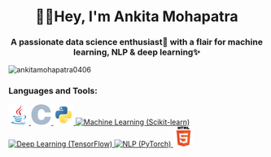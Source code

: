 <h1 align="center">👩‍💻Hey, I'm Ankita Mohapatra</h1>
<h3 align="center">A passionate data science enthusiast🎯 with a flair for machine learning, NLP & deep learning✨</h3>

<p align="left"> <img src="https://komarev.com/ghpvc/?username=ankitamohapatra0406&label=Profile%20views&color=0e75b6&style=flat" alt="ankitamohapatra0406" /> </p>


<h3 align="left">Languages and Tools:</h3>
<p align="left">
  <!-- Java -->
  <a href="https://www.java.com" target="_blank" rel="noreferrer">
    <img src="https://raw.githubusercontent.com/devicons/devicon/master/icons/java/java-original.svg" alt="Java" width="40" height="40"/>
  </a>

  <!-- C -->
  <a href="https://www.cprogramming.com/" target="_blank" rel="noreferrer">
    <img src="https://raw.githubusercontent.com/devicons/devicon/master/icons/c/c-original.svg" alt="C" width="40" height="40"/>
  </a>

  <!-- Python -->
  <a href="https://www.python.org" target="_blank" rel="noreferrer">
    <img src="https://raw.githubusercontent.com/devicons/devicon/master/icons/python/python-original.svg" alt="Python" width="40" height="40"/>
  </a>

  <!-- Machine Learning -->
  <a href="https://scikit-learn.org/" target="_blank" rel="noreferrer">
    <img src="https://upload.wikimedia.org/wikipedia/commons/0/05/Scikit_learn_logo_small.svg" alt="Machine Learning (Scikit-learn)" width="40" height="40"/>
  </a>

  <!-- Deep Learning -->
  <a href="https://www.tensorflow.org/" target="_blank" rel="noreferrer">
    <img src="https://www.vectorlogo.zone/logos/tensorflow/tensorflow-icon.svg" alt="Deep Learning (TensorFlow)" width="40" height="40"/>
  </a>

  <!-- Natural Language Processing -->
  <a href="https://pytorch.org/" target="_blank" rel="noreferrer">
    <img src="https://upload.wikimedia.org/wikipedia/commons/9/96/Pytorch_logo_icon.svg" alt="NLP (PyTorch)" width="40" height="40"/>
  </a>

  <!-- HTML -->
  <a href="https://www.w3.org/html/" target="_blank" rel="noreferrer">
    <img src="https://raw.githubusercontent.com/devicons/devicon/master/icons/html5/html5-original-wordmark.svg" alt="HTML5" width="40" height="40"/>
  </a>
</p>



<!--
**ankitamohapatra0406/ankitamohapatra0406** is a ✨ _special_ ✨ repository because its `README.md` (this file) appears on your GitHub profile.

Here are some ideas to get you started:

- 🔭 I’m currently working on ...
- 🌱 I’m currently learning ...
- 👯 I’m looking to collaborate on ...
- 🤔 I’m looking for help with ...
- 💬 Ask me about ...
- 📫 How to reach me: ...
- 😄 Pronouns: ...
- ⚡ Fun fact: ...
-->
